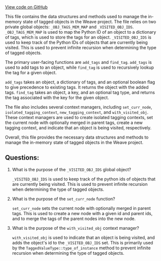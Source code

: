 [View code on GitHub](https://github.com/wandb/weave/weave/language_features/tagging/tag_store.py)

This file contains the data structures and methods used to manage the in-memory state of tagged objects in the Weave project. The file relies on two private global objects: `_OBJ_TAGS_MEM_MAP` and `_VISITED_OBJ_IDS`. `_OBJ_TAGS_MEM_MAP` is used to map the Python ID of an object to a dictionary of tags, which is used to store the tags for an object. `_VISITED_OBJ_IDS` is used to keep track of the Python IDs of objects that are currently being visited. This is used to prevent infinite recursion when determining the type of tagged objects.

The primary user-facing functions are `add_tags` and `find_tag`. `add_tags` is used to add tags to an object, while `find_tag` is used to recursively lookup the tag for a given object. 

`add_tags` takes an object, a dictionary of tags, and an optional boolean flag to give precedence to existing tags. It returns the object with the added tags. `find_tag` takes an object, a key, and an optional tag type, and returns the tag associated with the key for the given object. 

The file also includes several context managers, including `set_curr_node`, `isolated_tagging_context`, `new_tagging_context`, and `with_visited_obj`. These context managers are used to create isolated tagging contexts, set the current node with optionally merged in parent tags, create a new tagging context, and indicate that an object is being visited, respectively. 

Overall, this file provides the necessary data structures and methods to manage the in-memory state of tagged objects in the Weave project.
## Questions: 
 1. What is the purpose of the `_VISITED_OBJ_IDS` global object?
    
    `_VISITED_OBJ_IDS` is used to keep track of the python ids of objects that are currently being visited. This is used to prevent infinite recursion when determining the type of tagged objects.
    
2. What is the purpose of the `set_curr_node` function?
    
    `set_curr_node` sets the current node with optionally merged in parent tags. This is used to create a new node with a given id and parent ids, and to merge the tags of the parent nodes into the new node.
    
3. What is the purpose of the `with_visited_obj` context manager?
    
    `with_visited_obj` is used to indicate that an object is being visited, and adds the object's id to the `_VISITED_OBJ_IDS` set. This is primarily used by the `TaggedValueType::type_of_instance` method to prevent infinite recursion when determining the type of tagged objects.